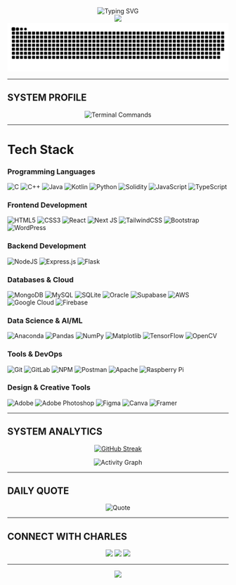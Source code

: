 <div align="center">
  <img src="https://readme-typing-svg.herokuapp.com?font=Orbitron&size=40&pause=1000&color=39FF14&center=true&vCenter=true&width=700&lines=BOOTING+SYSTEM...;WELCOME+CHARLES;FULLSTACK+ENGINEER;AI/ML+ARCHITECT;BLOCKCHAIN+EXPLORER;INNOVATOR+@+WORK" alt="Typing SVG" />
</div>

<div align="center">

  <img src="https://img.shields.io/badge/SYSTEM%20STATUS-ACTIVE-39FF14?style=for-the-badge&logo=linux&logoColor=black&labelColor=000000" />

</div>

<div align="center">
  <picture>
    <source media="(prefers-color-scheme: dark)" srcset="https://raw.githubusercontent.com/ChilliRoger/ChilliRoger/output/github-snake-dark.svg" />
    <source media="(prefers-color-scheme: light)" srcset="https://raw.githubusercontent.com/ChilliRoger/ChilliRoger/output/github-snake.svg" />
    <img alt="github-snake" src="https://raw.githubusercontent.com/ChilliRoger/ChilliRoger/output/github-snake-dark.svg" />
  </picture>
</div>

---

##  SYSTEM PROFILE

<div align="center"> 
  <img src="https://readme-typing-svg.herokuapp.com?font=Fira+Code&size=18&duration=4000&pause=1000&color=00E7FF&center=true&vCenter=true&width=950&lines=$+sudo+init_AI.sh;~/deploy_blockchain.sh+--network=testnet;~/run_fullstack.sh+--prod;~/commit_open_source.sh;~/hackathon_solver.py+--fast;~/echo+'NEON+SYSTEM+READY';" alt="Terminal Commands" />
</div>

---

# Tech Stack

### Programming Languages
![C](https://img.shields.io/badge/c-%2300599C.svg?style=for-the-badge&logo=c&logoColor=white) ![C++](https://img.shields.io/badge/c++-%2300599C.svg?style=for-the-badge&logo=c%2B%2B&logoColor=white) ![Java](https://img.shields.io/badge/java-%23ED8B00.svg?style=for-the-badge&logo=openjdk&logoColor=white) ![Kotlin](https://img.shields.io/badge/kotlin-%237F52FF.svg?style=for-the-badge&logo=kotlin&logoColor=white) ![Python](https://img.shields.io/badge/python-3670A0?style=for-the-badge&logo=python&logoColor=ffdd54) ![Solidity](https://img.shields.io/badge/Solidity-%23363636.svg?style=for-the-badge&logo=solidity&logoColor=white) ![JavaScript](https://img.shields.io/badge/javascript-%23323330.svg?style=for-the-badge&logo=javascript&logoColor=%23F7DF1E) ![TypeScript](https://img.shields.io/badge/typescript-%23007ACC.svg?style=for-the-badge&logo=typescript&logoColor=white) 

### Frontend Development
![HTML5](https://img.shields.io/badge/html5-%23E34F26.svg?style=for-the-badge&logo=html5&logoColor=white) ![CSS3](https://img.shields.io/badge/css3-%231572B6.svg?style=for-the-badge&logo=css3&logoColor=white) ![React](https://img.shields.io/badge/react-%2320232a.svg?style=for-the-badge&logo=react&logoColor=%2361DAFB) ![Next JS](https://img.shields.io/badge/Next-black?style=for-the-badge&logo=next.js&logoColor=white) ![TailwindCSS](https://img.shields.io/badge/tailwindcss-%2338B2AC.svg?style=for-the-badge&logo=tailwind-css&logoColor=white) ![Bootstrap](https://img.shields.io/badge/bootstrap-%238511FA.svg?style=for-the-badge&logo=bootstrap&logoColor=white) ![WordPress](https://img.shields.io/badge/WordPress-%23117AC9.svg?style=for-the-badge&logo=WordPress&logoColor=white)

### Backend Development
![NodeJS](https://img.shields.io/badge/node.js-6DA55F?style=for-the-badge&logo=node.js&logoColor=white) ![Express.js](https://img.shields.io/badge/express.js-%23404d59.svg?style=for-the-badge&logo=express&logoColor=%2361DAFB) ![Flask](https://img.shields.io/badge/flask-%23000.svg?style=for-the-badge&logo=flask&logoColor=white)

### Databases & Cloud
![MongoDB](https://img.shields.io/badge/MongoDB-%234ea94b.svg?style=for-the-badge&logo=mongodb&logoColor=white) ![MySQL](https://img.shields.io/badge/mysql-4479A1.svg?style=for-the-badge&logo=mysql&logoColor=white) ![SQLite](https://img.shields.io/badge/sqlite-%2307405e.svg?style=for-the-badge&logo=sqlite&logoColor=white) ![Oracle](https://img.shields.io/badge/Oracle-F80000?style=for-the-badge&logo=oracle&logoColor=white) ![Supabase](https://img.shields.io/badge/Supabase-3ECF8E?style=for-the-badge&logo=supabase&logoColor=white) ![AWS](https://img.shields.io/badge/AWS-%23FF9900.svg?style=for-the-badge&logo=amazon-aws&logoColor=white) ![Google Cloud](https://img.shields.io/badge/GoogleCloud-%234285F4.svg?style=for-the-badge&logo=google-cloud&logoColor=white) ![Firebase](https://img.shields.io/badge/firebase-%23039BE5.svg?style=for-the-badge&logo=firebase)

### Data Science & AI/ML
![Anaconda](https://img.shields.io/badge/Anaconda-%2344A833.svg?style=for-the-badge&logo=anaconda&logoColor=white) ![Pandas](https://img.shields.io/badge/pandas-%23150458.svg?style=for-the-badge&logo=pandas&logoColor=white) ![NumPy](https://img.shields.io/badge/numpy-%23013243.svg?style=for-the-badge&logo=numpy&logoColor=white) ![Matplotlib](https://img.shields.io/badge/Matplotlib-%23ffffff.svg?style=for-the-badge&logo=Matplotlib&logoColor=black) ![TensorFlow](https://img.shields.io/badge/TensorFlow-%23FF6F00.svg?style=for-the-badge&logo=TensorFlow&logoColor=white) ![OpenCV](https://img.shields.io/badge/opencv-%23white.svg?style=for-the-badge&logo=opencv&logoColor=white)
### Tools & DevOps
![Git](https://img.shields.io/badge/git-%23F05033.svg?style=for-the-badge&logo=git&logoColor=white) ![GitLab](https://img.shields.io/badge/gitlab-%23181717.svg?style=for-the-badge&logo=gitlab&logoColor=white) ![NPM](https://img.shields.io/badge/NPM-%23CB3837.svg?style=for-the-badge&logo=npm&logoColor=white) ![Postman](https://img.shields.io/badge/Postman-FF6C37?style=for-the-badge&logo=postman&logoColor=white) ![Apache](https://img.shields.io/badge/apache-%23D42029.svg?style=for-the-badge&logo=apache&logoColor=white) ![Raspberry Pi](https://img.shields.io/badge/-Raspberry_Pi-C51A4A?style=for-the-badge&logo=Raspberry-Pi)

### Design & Creative Tools
![Adobe](https://img.shields.io/badge/adobe-%23FF0000.svg?style=for-the-badge&logo=adobe&logoColor=white) ![Adobe Photoshop](https://img.shields.io/badge/adobe%20photoshop-%2331A8FF.svg?style=for-the-badge&logo=adobe%20photoshop&logoColor=white) ![Figma](https://img.shields.io/badge/figma-%23F24E1E.svg?style=for-the-badge&logo=figma&logoColor=white) ![Canva](https://img.shields.io/badge/Canva-%2300C4CC.svg?style=for-the-badge&logo=Canva&logoColor=white) ![Framer](https://img.shields.io/badge/Framer-black?style=for-the-badge&logo=framer&logoColor=blue)


---

##  SYSTEM ANALYTICS

<div align="center">

[![GitHub Streak](https://nirzak-streak-stats.vercel.app/?user=charlesms1246&theme=radical&hide_border=true&background=0D1117&stroke=00E7FF&ring=9A00FF&fire=39FF14&currStreakLabel=39FF14)](https://git.io/streak-stats)

</div>

<div align="center">
  <img src="https://github-readme-activity-graph.vercel.app/graph?username=charlesms1246&bg_color=0d1117&color=39FF14&line=9A00FF&point=00E7FF&area=true&hide_border=true" alt="Activity Graph" />
</div>

---

## DAILY QUOTE

<div align="center">

![Quote](https://quotes-github-readme.vercel.app/api?type=horizontal&theme=radical)

</div>

---

## CONNECT WITH CHARLES
<div align="center">
  <a href="www.linkedin.com/in/charles-m-s-161804290"><img src="https://img.shields.io/badge/LinkedIn-0A66C2?style=for-the-badge&logo=linkedin&logoColor=white"/></a>
  <a href="https://charlesms1246.github.io/Portfolio/"><img src="https://img.shields.io/badge/Portfolio-9A00FF?style=for-the-badge&logo=google-chrome&logoColor=white"/></a>
  <a href="mailto:charlesms2006@gmail.com"><img src="https://img.shields.io/badge/Email-D14836?style=for-the-badge&logo=gmail&logoColor=white"/></a>
</div>

---

<div align="center">
  <img src="https://capsule-render.vercel.app/api?type=waving&color=0:39FF14,50:00E7FF,100:9A00FF&height=100&section=footer" />
</div>

